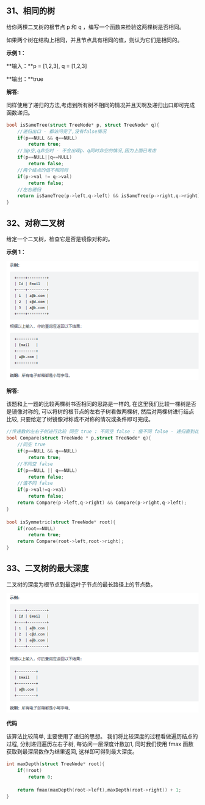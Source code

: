 ## 31、相同的树

给你两棵二叉树的根节点 p 和 q ，编写一个函数来检验这两棵树是否相同。

如果两个树在结构上相同，并且节点具有相同的值，则认为它们是相同的。

**示例 1：**

**输入：**p = [1,2,3], q = [1,2,3]

**输出：**true

**解答:**

同样使用了递归的方法,考虑到所有树不相同的情况并且天啊及递归出口即可完成函数递归。

```c
bool isSameTree(struct TreeNode* p, struct TreeNode* q){
    //递归出口 - 都访问完了,没有false情况
    if(p==NULL && q==NULL) 
        return true;
    //当p空,q非空时 - 不会出现p、q同时非空的情况,因为上面已考虑
    if(p==NULL||q==NULL) 
        return false;
    //两个结点的值不相同时
    if(p->val != q->val) 
        return false;
    //左右递归
    return isSameTree(p->left,q->left) && isSameTree(p->right,q->right);
}
```





## 32、对称二叉树

给定一个二叉树，检查它是否是镜像对称的。

**示例 1：**

![img](img/clipboard-16354243653761.png)

**解答:** 

该题和上一题的比较两棵树书否相同的思路是一样的, 在这里我们比较一棵树是否是镜像对称的, 可以将树的根节点的左右子树看做两棵树, 然后对两棵树进行结点比较, 只要给定了树镜像对称或不对称的情况或条件即可完成。

```c
//传递数的左右子树进行比较 同空 true : 不同空 false : 值不同 false - 递归直到比较完毕
bool Compare(struct TreeNode * p,struct TreeNode* q){
    //同空 true
    if(p==NULL && q==NULL)
        return true;
    //不同空 false
    if(p==NULL || q==NULL)
        return false;
    //值不同 false
    if(p->val!=q->val)
        return false;
    return Compare(p->left,q->right) && Compare(p->right,q->left);
}

bool isSymmetric(struct TreeNode* root){
    if(root==NULL)
        return true;
    return Compare(root->left,root->right);
}
```



## 33、二叉树的最大深度

二叉树的深度为根节点到最远叶子节点的最长路径上的节点数。

![img](img/clipboard-16354243653761.png)

**代码**

该算法比较简单, 主要使用了递归的思想。 我们将比较深度的过程看做遍历结点的过程, 分别递归遍历左右子树, 每访问一层深度计数加1, 同时我们使用 fmax 函数获取到最深层数作为结果返回, 这样即可得到最大深度。

```c
int maxDepth(struct TreeNode* root){
    if(!root)
        return 0;
    
    return fmax(maxDepth(root->left),maxDepth(root->right)) + 1;
}
```

